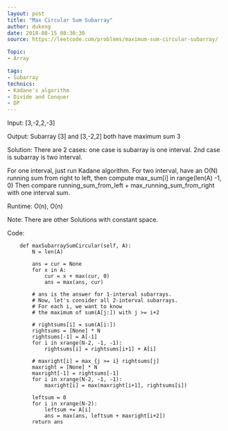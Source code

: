 ```yaml
---
layout: post
title: "Max Circular Sum Subarray"
author: dukeng
date: 2018-08-15 08:30:30
source: https://leetcode.com/problems/maximum-sum-circular-subarray/

Topic:
- Array

tags:
- Subarray
technics:
- Kadane's algorithm
- Divide and Conquer
- DP
---
```


Input: [3,-2,2,-3]

Output: Subarray [3] and [3,-2,2] both have maximum sum 3

Solution:
There are 2 cases: one case is subarray is one interval. 2nd case is subarray is two interval.

For one interval, just run Kadane algorithm.
For two interval, have an O(N) running sum from right to left, then compute max_sum[i] in range(len(A) -1, 0)
Then compare running_sum_from_left + max_running_sum_from_right with one interval sum.

Runtime: O(n), O(n)

Note:
There are other Solutions with constant space.

Code:
```
    def maxSubarraySumCircular(self, A):
        N = len(A)

        ans = cur = None
        for x in A:
            cur = x + max(cur, 0)
            ans = max(ans, cur)

        # ans is the answer for 1-interval subarrays.
        # Now, let's consider all 2-interval subarrays.
        # For each i, we want to know
        # the maximum of sum(A[j:]) with j >= i+2

        # rightsums[i] = sum(A[i:])
        rightsums = [None] * N
        rightsums[-1] = A[-1]
        for i in xrange(N-2, -1, -1):
            rightsums[i] = rightsums[i+1] + A[i]

        # maxright[i] = max_{j >= i} rightsums[j]
        maxright = [None] * N
        maxright[-1] = rightsums[-1]
        for i in xrange(N-2, -1, -1):
            maxright[i] = max(maxright[i+1], rightsums[i])

        leftsum = 0
        for i in xrange(N-2):
            leftsum += A[i]
            ans = max(ans, leftsum + maxright[i+2])
        return ans
```        
